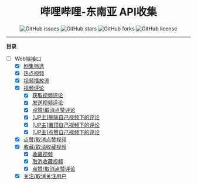 <h1 align="center">哔哩哔哩-东南亚 API收集</h1>
<p align="center">
    <a href="https://github.com/7rikka/bilibili-sa-api-docs/issues" style="text-decoration:none">
        <img src="https://img.shields.io/github/issues/7rikka/bilibili-sa-api-docs.svg" alt="GitHub issues"/>
    </a>
    <a href="https://github.com/7rikka/bilibili-sa-api-docs/stargazers" style="text-decoration:none" >
        <img src="https://img.shields.io/github/stars/7rikka/bilibili-sa-api-docs.svg" alt="GitHub stars"/>
    </a>
    <a href="https://github.com/7rikka/bilibili-sa-api-docs/network" style="text-decoration:none" >
        <img src="https://img.shields.io/github/forks/7rikka/bilibili-sa-api-docs.svg" alt="GitHub forks"/>
    </a>
    <a href="https://github.com/7rikka/bilibili-sa-api-docs/blob/master/LICENSE" style="text-decoration:none" >
        <img src="https://img.shields.io/badge/License-CC%20BY--NC%204.0-lightgrey.svg" alt="GitHub license"/>
    </a>
</p>

---

**目录**

- [ ] Web端接口
    - [X] [剧集筛选](category/video_filter.md)
    - [X] [热点视频](popular/popular.md)
    - [X] [视频播放流](video/playurl.md)
    - [X] [视频评论](reply/reply.md#获取视频评论)
      - [X] [获取视频评论](reply/reply.md#获取视频评论)
      - [X] [发送视频评论](reply/send.md#发送视频评论)
      - [X] [点赞/取消点赞评论](reply/like.md#点赞/取消点赞评论)
      - [X] [[UP主]删除自己视频下的评论](reply/del.md#[UP主]删除自己视频下的评论)
      - [X] [[UP主]置顶自己视频下的评论](reply/top.md#[UP主]置顶自己视频下的评论)
      - [X] [[UP主]点赞自己视频下的评论](reply/like.md#[UP主]点赞自己视频下的评论)
    - [X] [点赞/取消点赞视频](video/like.md)
    - [X] [收藏/取消收藏视频](video/fav.md)
        - [X] [收藏视频](video/fav.md#收藏视频)
        - [X] [取消收藏视频](video/fav.md#取消收藏视频)
        - [X] [点赞/取消点赞评论](video/like.md#点赞/取消点赞评论)
    - [X] [关注/取消关注用户](user/follow.md)